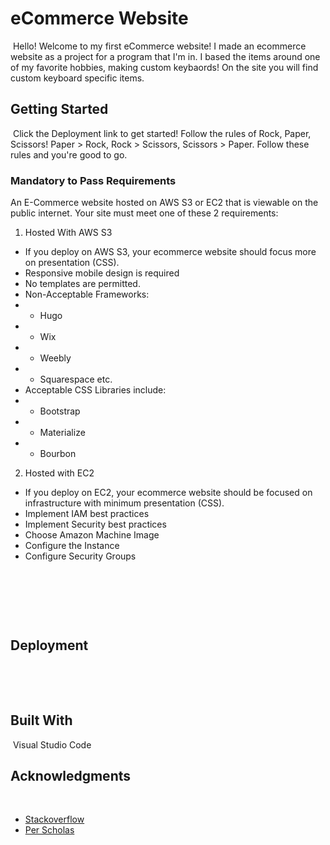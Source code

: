 # eCommerce Website
​
Hello! Welcome to my first eCommerce website! I made an ecommerce website as a project for a program that I'm in. I based the items around one of my favorite hobbies, making custom keybaords! On the site you will find custom keyboard specific items.
​
## Getting Started
​
Click the Deployment link to get started! Follow the rules of Rock, Paper, Scissors! Paper > Rock, Rock > Scissors, Scissors > Paper. Follow these rules and you're good to go.
​
### Mandatory to Pass Requirements
An E-Commerce website hosted on AWS S3 or EC2 that is viewable on the public internet.
Your site must meet one of these 2 requirements:
1. Hosted With AWS S3
* If you deploy on AWS S3, your ecommerce website should focus more on presentation (CSS).
* Responsive mobile design is required
* No templates are permitted. 
* Non-Acceptable Frameworks:
* *  Hugo
* * Wix
* * Weebly
* * Squarespace etc.
* Acceptable CSS Libraries include:
* * Bootstrap
* * Materialize
* * Bourbon

2. Hosted with EC2
* If you deploy on EC2, your ecommerce website should be focused on infrastructure with minimum presentation (CSS).
* Implement IAM best practices
* Implement Security best practices
* Choose Amazon Machine Image
* Configure the Instance
* Configure Security Groups

​

​

​
## Deployment
​

​
## Built With
​
Visual Studio Code

## Acknowledgments
​
* [Stackoverflow](https://stackoverflow.com/)
* [Per Scholas](https://perscholas.org/)
